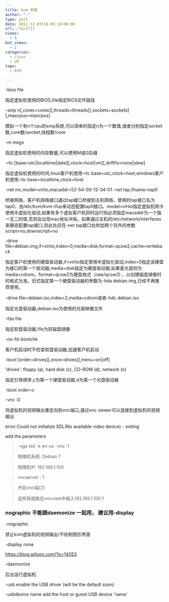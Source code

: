 ```yaml
---
title: kvm 参数
author: "-"
type: post
date: 2011-12-03T10:09:10+00:00
url: /?p=1711
views:
  - 9
bot_views:
  - 2
categories:
  - Linux
  - VM
tags:
  - KVM

---
```

-bios file
  
指定虚拟机使用的BIOS,file指定BIOS文件路径

-smp n[,cores=cores][,threads=threads][,sockets=sockets][,maxcpus=maxcpus]
  
模拟一个有n个cpu的smp系统,可以简单的指定n为一个数值,或者分别指定socket数,core数/socket,线程数/core

-m megs
  
指定虚拟机使用的内存数量,可以使用M或G后缀

-rtc [base=utc|localtime|date][,clock=host|vm][,driftfix=none|slew]
  
指定虚拟机使用的时间,linux客户机使用-rtc base=utc,clock=host,windows客户机使用-rtc base=localtime,clock=host

-net nic,model=virtio,macaddr=52-54-00-12-34-01 -net tap,ifname=tap0
  
桥接网络，客户机网络接口通过tap接口桥接到主机网络，使用的tap接口名为tap0，由/etc/kvm/kvm-ifup来动态配置tap0接口。model=virtio指定虚拟机网卡使用半虚拟化驱动,如果有多个虚拟客户机同时运行则必须指定macaddr为一个独一无二的值,否则会出现mac地址冲突。如果通过主机的/etc/network/interfaces来静态配置tap接口,则此处应在-net tap接口处附加两个另外的参数script=no,downscript=no

-drive file=debian.img,if=virtio,index=0,media=disk,format=qcow2,cache=writeback
  
指定客户机使用的硬盘驱动器,if=virtio指定使用半虚拟化驱动,index=0指定该硬盘为接口的第一个驱动器,media=disk指定为硬盘驱动器,如果是光盘则为media=cdrom。format=qcow2为硬盘格式（raw/qcow2) ，以创建磁盘镜像时的格式为准。旧式指定第一个硬盘驱动器的参数为-hda debian.img,已经不再推荐使用。

-drive file=debian.iso,index=2,media=cdrom或者-hdc debian.iso
  
指定光盘驱动器,debian.iso为使用的光驱映像文件

-fda file
  
指定软盘驱动器,file为软磁盘镜像

-no-fd-bootchk
  
客户机启动时不检查软盘驱动器,加速客户机启动

-boot [order=drives][,once=drives][,menu=on|off]
  
'drives': floppy (a), hard disk (c), CD-ROM (d), network (n)

指定引导顺序,c为第一个硬盘驱动器,d为第一个光盘驱动器

-boot order=c

-vnc :0
  
将虚拟机的视频输出重定向到vnc端口,通过vnc viewer可以连接到虚拟机的视频输出

error:Could not initialize SDL(No available video device) - exiting

add the parameters

> -vga std -k en-us -vnc :1
> 
> 物理机系统: Debian 7
  
> 物理机IP: 192.168.1.100
  
> vncserver : 1
  
> 开启vnc端口1
> 
> 这样我就能在vncview中输入192.168.1.100:1
 

### nographic 不能跟daemonize 一起用， 建议用-display

-nographic
  
禁止kvm虚拟机的视频输出/不绘制图形界面

-display none
  
<https://blog.wiloon.com/?p=14053>

-daemonize
  
后台运行虚拟机

-usb enable the USB driver (will be the default soon)
  
-usbdevice name add the host or guest USB device 'name'